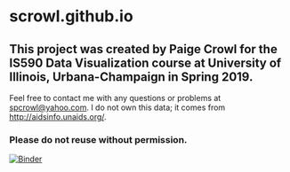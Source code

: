 # scrowl.github.io
## This project was created by Paige Crowl for the IS590 Data Visualization course at University of Illinois, Urbana-Champaign in Spring 2019.
Feel free to contact me with any questions or problems at spcrowl@yahoo.com. I do not own this data; it comes from http://aidsinfo.unaids.org/.

### Please do not reuse without permission.


[![Binder](https://mybinder.org/badge_logo.svg)](https://mybinder.org/v2/gh/scrowl/scrowl.github.io)
